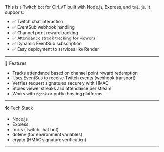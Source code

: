 This is a Twitch bot for Ciri_VT built with Node.js, Express, and `tmi.js`. It supports:

- ✅ Twitch chat interaction
- ✅ EventSub webhook handling
- ✅ Channel point reward tracking
- ✅ Attendance streak tracking for viewers
- ✅ Dynamic EventSub subscription
- ✅ Easy deployment to services like Render

---

🧰 Features

- Tracks attendance based on channel point reward redemption
- Uses EventSub to receive Twitch events (webhook transport)
- Verifies request signatures securely with HMAC
- Stores viewer streaks and attendance per stream
- Works with `ngrok` or public hosting platforms

---

🛠️ Tech Stack

- Node.js
- Express
- tmi.js (Twitch chat bot)
- dotenv (for environment variables)
- crypto (HMAC signature verification)

---
